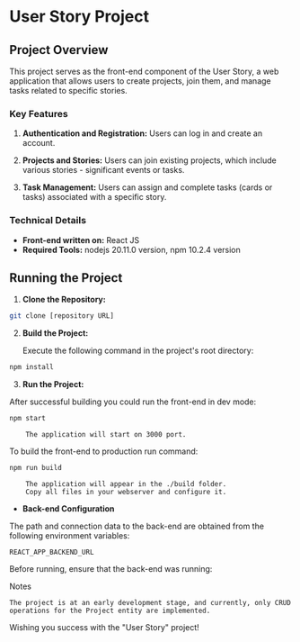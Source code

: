 # User Story Project

## Project Overview

This project serves as the front-end component of the User Story, a web application that allows users to create projects, join them, and manage tasks related to specific stories.

### Key Features

1. **Authentication and Registration:** Users can log in and create an account.

2. **Projects and Stories:** Users can join existing projects, which include various stories - significant events or tasks.

3. **Task Management:** Users can assign and complete tasks (cards or tasks) associated with a specific story.

### Technical Details

- **Front-end written on:** React JS
- **Required Tools:** nodejs 20.11.0 version, npm 10.2.4 version

## Running the Project

1. **Clone the Repository:**
```bash
git clone [repository URL]
```
2. **Build the Project:**

   Execute the following command in the project's root directory:
```bash
npm install
```

3. **Run the Project:**

After successful building you could run the front-end in dev mode:

```bash
npm start
```
```
    The application will start on 3000 port.
```

To build the front-end to production run command:

```bash
npm run build
```
```text
    The application will appear in the ./build folder.
    Copy all files in your webserver and configure it.
```

* **Back-end Configuration**

The path and connection data to the back-end are obtained from the following environment variables:

    REACT_APP_BACKEND_URL

Before running, ensure that the back-end was running:

Notes

    The project is at an early development stage, and currently, only CRUD operations for the Project entity are implemented.

Wishing you success with the "User Story" project!
